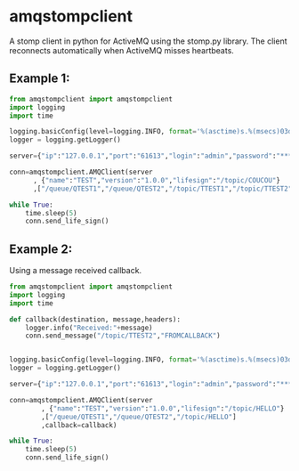 # amqstompclient

A stomp client in python for ActiveMQ using the stomp.py library. The client reconnects automatically when ActiveMQ misses heartbeats.

## Example 1:
```python
from amqstompclient import amqstompclient
import logging
import time

logging.basicConfig(level=logging.INFO, format='%(asctime)s.%(msecs)03d %(levelname)s %(module)s - %(funcName)s: %(message)s', datefmt="%Y-%m-%d %H:%M:%S")
logger = logging.getLogger()

server={"ip":"127.0.0.1","port":"61613","login":"admin","password":"*****"}

conn=amqstompclient.AMQClient(server
      , {"name":"TEST","version":"1.0.0","lifesign":"/topic/COUCOU"}
      ,["/queue/QTEST1","/queue/QTEST2","/topic/TTEST1","/topic/TTEST2"])        

while True:
    time.sleep(5)
    conn.send_life_sign()
```

## Example 2:
Using a message received callback.
```python
from amqstompclient import amqstompclient
import logging
import time

def callback(destination, message,headers):
    logger.info("Received:"+message)
    conn.send_message("/topic/TTEST2","FROMCALLBACK")


logging.basicConfig(level=logging.INFO, format='%(asctime)s.%(msecs)03d %(levelname)s %(module)s - %(funcName)s: %(message)s', datefmt="%Y-%m-%d %H:%M:%S")
logger = logging.getLogger()

server={"ip":"127.0.0.1","port":"61613","login":"admin","password":"*****"}

conn=amqstompclient.AMQClient(server
        , {"name":"TEST","version":"1.0.0","lifesign":"/topic/HELLO"}
        ,["/queue/QTEST1","/queue/QTEST2","/topic/HELLO"]
        ,callback=callback)        

while True:
    time.sleep(5)
    conn.send_life_sign()
```
